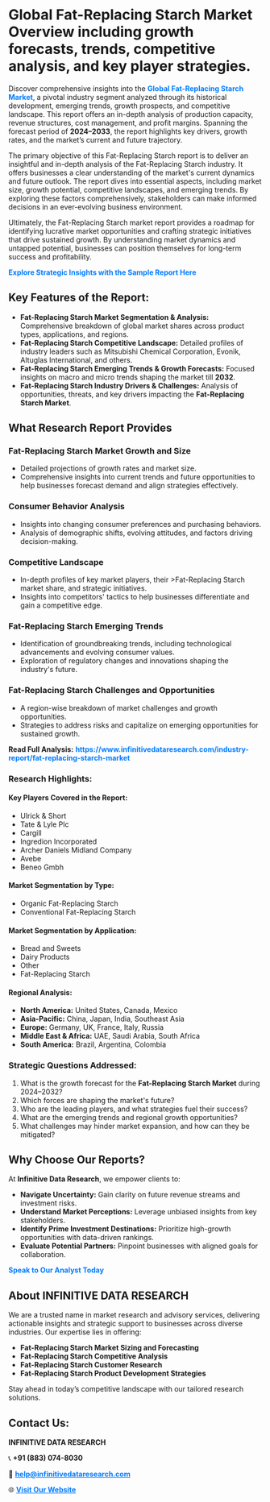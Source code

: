 <h1>Global Fat-Replacing Starch Market Overview including growth forecasts, trends, competitive analysis, and key player strategies.</h1>
<p>
Discover comprehensive insights into the 
<a href="https://www.infinitivedataresearch.com/industry-report/fat-replacing-starch-market" rel="dofollow" style="color: #007BFF; text-decoration: none;"><strong>Global Fat-Replacing Starch Market</strong></a>, a pivotal industry segment analyzed through its historical development, emerging trends, growth prospects, and competitive landscape. This report offers an in-depth analysis of production capacity, revenue structures, cost management, and profit margins. Spanning the forecast period of <strong>2024–2033</strong>, the report highlights key drivers, growth rates, and the market’s current and future trajectory.
</p>
<p>
The primary objective of this Fat-Replacing Starch report is to deliver an insightful and in-depth analysis of the Fat-Replacing Starch industry. It offers businesses a clear understanding of the market's current dynamics and future outlook. The report dives into essential aspects, including market size, growth potential, competitive landscapes, and emerging trends. By exploring these factors comprehensively, stakeholders can make informed decisions in an ever-evolving business environment.
</p>
<p>
Ultimately, the Fat-Replacing Starch market report provides a roadmap for identifying lucrative market opportunities and crafting strategic initiatives that drive sustained growth. By understanding market dynamics and untapped potential, businesses can position themselves for long-term success and profitability.
</p>
<p>
<a href="https://www.infinitivedataresearch.com/request-sample/reportId=110689" style="color: #007BFF; text-decoration: none;"><strong>Explore Strategic Insights with the Sample Report Here</strong></a>
</p>

<h2>Key Features of the Report:</h2>
<ul>
<li><strong>Fat-Replacing Starch Market Segmentation & Analysis:</strong> Comprehensive breakdown of global market shares across product types, applications, and regions.</li>
<li><strong>Fat-Replacing Starch Competitive Landscape:</strong> Detailed profiles of industry leaders such as Mitsubishi Chemical Corporation, Evonik, Altuglas International, and others.</li>
<li><strong>Fat-Replacing Starch Emerging Trends & Growth Forecasts:</strong> Focused insights on macro and micro trends shaping the market till <strong>2032</strong>.</li>
<li><strong>Fat-Replacing Starch Industry Drivers & Challenges:</strong> Analysis of opportunities, threats, and key drivers impacting the <strong>Fat-Replacing Starch Market</strong>.</li>
</ul>

<h2>What Research Report Provides</h2>
<h3>Fat-Replacing Starch Market Growth and Size</h3>
<ul>
<li>Detailed projections of growth rates and market size.</li>
<li>Comprehensive insights into current trends and future opportunities to help businesses forecast demand and align strategies effectively.</li>
</ul>

<h3>Consumer Behavior Analysis</h3>
<ul>
<li>Insights into changing consumer preferences and purchasing behaviors.</li>
<li>Analysis of demographic shifts, evolving attitudes, and factors driving decision-making.</li>
</ul>

<h3>Competitive Landscape</h3>
<ul>
<li>In-depth profiles of key market players, their >Fat-Replacing Starch market share, and strategic initiatives.</li>
<li>Insights into competitors' tactics to help businesses differentiate and gain a competitive edge.</li>
</ul>

<h3>Fat-Replacing Starch Emerging Trends</h3>
<ul>
<li>Identification of groundbreaking trends, including technological advancements and evolving consumer values.</li>
<li>Exploration of regulatory changes and innovations shaping the industry's future.</li>
</ul>

<h3>Fat-Replacing Starch Challenges and Opportunities</h3>
<ul>
<li>A region-wise breakdown of market challenges and growth opportunities.</li>
<li>Strategies to address risks and capitalize on emerging opportunities for sustained growth.</li>
</ul>
<p><strong>Read Full Analysis:</strong> <a href="https://www.infinitivedataresearch.com/industry-report/fat-replacing-starch-market" rel="dofollow" style="color: #007BFF; text-decoration: none;"><strong>https://www.infinitivedataresearch.com/industry-report/fat-replacing-starch-market</strong></a></p>
<h3>Research Highlights:</h3>
<h4>Key Players Covered in the Report:</h4>
<ul><li>Ulrick &amp; Short</li><li>Tate &amp; Lyle Plc</li><li>Cargill</li><li>Ingredion Incorporated</li><li>Archer Daniels Midland Company</li><li>Avebe</li><li>Beneo Gmbh</li></ul>
<h4>Market Segmentation by Type:</h4>
<ul><li>Organic Fat-Replacing Starch</li><li>Conventional Fat-Replacing Starch</li></ul>
<h4>Market Segmentation by Application:</h4>
<ul><li>Bread and Sweets</li><li>Dairy Products</li><li>Other</li><li>Fat-Replacing Starch</li></ul>

<h4>Regional Analysis:</h4>
<ul>
<li><strong>North America:</strong> United States, Canada, Mexico</li>
<li><strong>Asia-Pacific:</strong> China, Japan, India, Southeast Asia</li>
<li><strong>Europe:</strong> Germany, UK, France, Italy, Russia</li>
<li><strong>Middle East & Africa:</strong> UAE, Saudi Arabia, South Africa</li>
<li><strong>South America:</strong> Brazil, Argentina, Colombia</li>
</ul>

<h3>Strategic Questions Addressed:</h3>
<ol>
<li>What is the growth forecast for the <strong>Fat-Replacing Starch Market</strong> during 2024–2032?</li>
<li>Which forces are shaping the market's future?</li>
<li>Who are the leading players, and what strategies fuel their success?</li>
<li>What are the emerging trends and regional growth opportunities?</li>
<li>What challenges may hinder market expansion, and how can they be mitigated?</li>
</ol>

<h2>Why Choose Our Reports?</h2>
<p>At <strong>Infinitive Data Research</strong>, we empower clients to:</p>
<ul>
<li><strong>Navigate Uncertainty:</strong> Gain clarity on future revenue streams and investment risks.</li>
<li><strong>Understand Market Perceptions:</strong> Leverage unbiased insights from key stakeholders.</li>
<li><strong>Identify Prime Investment Destinations:</strong> Prioritize high-growth opportunities with data-driven rankings.</li>
<li><strong>Evaluate Potential Partners:</strong> Pinpoint businesses with aligned goals for collaboration.</li>
</ul>
<p><a href="https://www.infinitivedataresearch.com/industry-report/fat-replacing-starch-market" rel="dofollow" style="color: #007BFF; text-decoration: none;"><strong>Speak to Our Analyst Today</strong></a></p>

<h2>About INFINITIVE DATA RESEARCH</h2>
<p>We are a trusted name in market research and advisory services, delivering actionable insights and strategic support to businesses across diverse industries. Our expertise lies in offering:</p>
<ul>
<li><strong>Fat-Replacing Starch Market Sizing and Forecasting</strong></li>
<li><strong>Fat-Replacing Starch Competitive Analysis</strong></li>
<li><strong>Fat-Replacing Starch Customer Research</strong></li>
<li><strong>Fat-Replacing Starch Product Development Strategies</strong></li>
</ul>
<p>Stay ahead in today’s competitive landscape with our tailored research solutions.</p>

<h2>Contact Us:</h2>
<p><strong>INFINITIVE DATA RESEARCH</strong></p>
<p>📞 <strong>+91 (883) 074-8030</strong></p>
<p>📧 <strong><a href="mailto:help@infinitivedataresearch.com" style="color: #007BFF;">help@infinitivedataresearch.com</a></strong></p>
<p>🌐 <strong><a href="https://www.infinitivedataresearch.com" rel="dofollow" style="color: #007BFF;">Visit Our Website</a></strong></p>